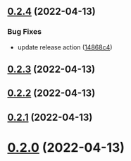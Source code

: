 ## [0.2.4](https://github.com/drey0143143/test-change-log/compare/v0.2.3...v0.2.4) (2022-04-13)


### Bug Fixes

* update release action ([14868c4](https://github.com/drey0143143/test-change-log/commit/14868c4569273b73fd8ff069381bc78555e48348))



## [0.2.3](https://github.com/drey0143143/test-change-log/compare/v0.2.2...v0.2.3) (2022-04-13)



## [0.2.2](https://github.com/drey0143143/test-change-log/compare/v0.2.1...v0.2.2) (2022-04-13)



## [0.2.1](https://github.com/drey0143143/test-change-log/compare/v0.2.0...v0.2.1) (2022-04-13)



# [0.2.0](https://github.com/drey0143143/test-change-log/compare/v0.1.1...v0.2.0) (2022-04-13)



